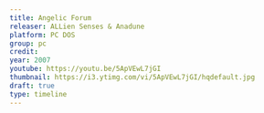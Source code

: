 ```yaml
---
title: Angelic Forum
releaser: ALLien Senses & Anadune
platform: PC DOS
group: pc
credit:
year: 2007
youtube: https://youtu.be/5ApVEwL7jGI
thumbnail: https://i3.ytimg.com/vi/5ApVEwL7jGI/hqdefault.jpg
draft: true
type: timeline
---
```



